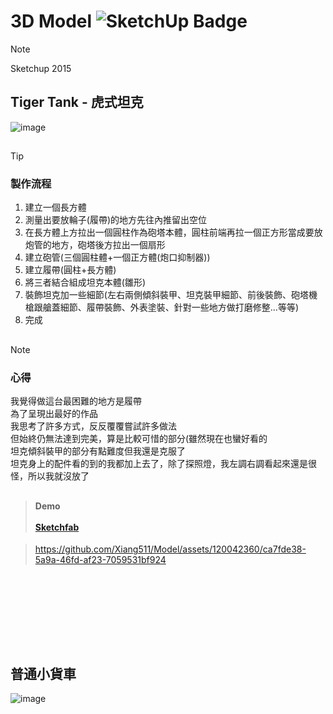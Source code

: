 # 3D Model  ![SketchUp Badge](https://img.shields.io/badge/SketchUp-005F9E?logo=sketchup&logoColor=fff&style=for-the-badge) </br>

> [!NOTE]
> Sketchup 2015
## Tiger Tank - 虎式坦克
![image](https://github.com/Xiang511/Model/assets/120042360/a182740b-1f97-4a9a-bc14-6fd41716bd71)
##
> [!TIP]
> ### 製作流程
> 1. 建立一個長方體<br>
> 1. 測量出要放輪子(履帶)的地方先往內推留出空位<br>
> 1. 在長方體上方拉出一個圓柱作為砲塔本體，圓柱前端再拉一個正方形當成要放炮管的地方，砲塔後方拉出一個扇形<br>
> 1. 建立砲管(三個圓柱體+一個正方體(炮口抑制器))<br>
> 1. 建立履帶(圓柱+長方體)<br>
> 1. 將三者結合組成坦克本體(雛形)<br>
> 1. 裝飾坦克加一些細節(左右兩側傾斜裝甲、坦克裝甲細節、前後裝飾、砲塔機槍跟艙蓋細節、履帶裝飾、外表塗裝、針對一些地方做打磨修整...等等)<br>
> 1. 完成<br>
## 
> [!NOTE]
> ### 心得<br>
> 我覺得做這台最困難的地方是履帶<br>
> 為了呈現出最好的作品<br>
> 我思考了許多方式，反反覆覆嘗試許多做法<br>
> 但始終仍無法達到完美，算是比較可惜的部分(雖然現在也蠻好看的<br>
> 坦克傾斜裝甲的部分有點難度但我還是克服了<br>
> 坦克身上的配件看的到的我都加上去了，除了探照燈，我左調右調看起來還是很怪，所以我就沒放了
## 
> #### Demo<br><br><a href="https://skfb.ly/oEGCr">Sketchfab </a>

> https://github.com/Xiang511/Model/assets/120042360/ca7fde38-5a9a-46fd-af23-7059531bf924
<br>



## 
<br>
<br><br><br>


## 普通小貨車
![image](https://github.com/Xiang511/Model/assets/120042360/73e77842-18a2-476c-9ecc-1ce5d9db4f87)
